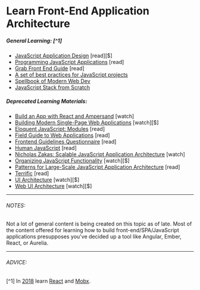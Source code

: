 # Learn Front-End Application Architecture

##### General Learning: [^1] 

* [JavaScript Application Design](https://www.amazon.com/JavaScript-Application-Design-Build-Approach/dp/1617291951?&_encoding=UTF8&tag=frontend-handbook-20&linkCode=ur2&linkId=4dd15b53493d3b5148af2b3e5488e98d&camp=1789&creative=9325) [read][$]
* [Programming JavaScript Applications](http://chimera.labs.oreilly.com/books/1234000000262/index.html) [read]
* [Grab Front End Guide](https://github.com/grab/front-end-guide) [read]
* [A set of best practices for JavaScript projects](https://github.com/elsewhencode/project-guidelines)
* [Spellbook of Modern Web Dev](https://github.com/dexteryy/spellbook-of-modern-webdev)
* [JavaScript Stack from Scratch](https://github.com/verekia/js-stack-from-scratch)

##### Deprecated Learning Materials:

* [Build an App with React and Ampersand](http://learn.humanjavascript.com/react-ampersand) [watch]
* [Building Modern Single-Page Web Applications](https://frontendmasters.com/courses/modern-web-apps/) [watch][$]
* [Eloquent JavaScript: Modules](http://eloquentjavascript.net/10_modules.html) [read]
* [Field Guide to Web Applications](http://www.html5rocks.com/webappfieldguide/toc/index/) [read]
* [Frontend Guidelines Questionnaire](https://github.com/bradfrost/frontend-guidelines-questionnaire) [read]
* [Human JavaScript](http://read.humanjavascript.com/) [read]
* [Nicholas Zakas: Scalable JavaScript Application Architecture](https://www.youtube.com/watch?v=vXjVFPosQHw) [watch]
* [Organizing JavaScript Functionality](https://frontendmasters.com/courses/organizing-javascript/) [watch][$]
* [Patterns for Large-Scale JavaScript Application Architecture](http://addyosmani.com/largescalejavascript/) [read]
* [Terrific](http://terrifically.org/) [read]
* [UI Architecture](http://www.pluralsight.com/courses/web-ui-architecture) [watch][$]
* [Web UI Architecture](https://frontendmasters.com/courses/web-ui-architecture/) [watch][$]

***

###### NOTES:

Not a lot of general content is being created on this topic as of late. Most of the content offered for learning how to build front-end/SPA/JavaScript applications presupposes you've decided up a tool like Angular, Ember, React, or Aurelia.

***

###### ADVICE:

[^1] In [2018](https://stateofjs.com/2017/front-end/results) learn [React](https://facebook.github.io/react/) and [Mobx](https://github.com/mobxjs/mobx).



















 






